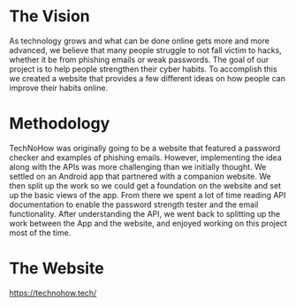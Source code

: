 # The Vision
As technology grows and what can be done online gets more and more advanced, we believe that many people struggle to not fall victim to hacks, whether it be from phishing emails or weak passwords. The goal of our project is to help people strengthen their cyber habits. To accomplish this we created a website that provides a few different ideas on how people can improve their habits online. 

# Methodology
TechNoHow was originally going to be a website that featured a password checker and examples of phishing emails. However, implementing the idea along with the APIs was more challenging than we initially thought. We settled on an Android app that partnered with a companion website. We then split up the work so we could get a foundation on the website and set up the basic views of the app. From there we spent a lot of time reading API documentation to enable the password strength tester and the email functionality. After understanding the API, we went back to splitting up the work between the App and the website, and enjoyed working on this project  most of the time.

# The Website
https://technohow.tech/

